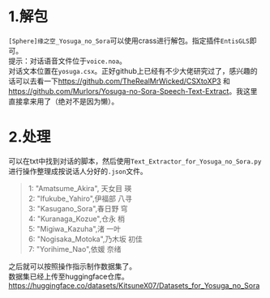 # 1.解包
``[Sphere]缘之空_Yosuga_no_Sora``可以使用crass进行解包。指定插件``EntisGLS``即可。<br>
提示：对话语音文件位于``voice.noa``。<br>
对话文本位置在``yosuga.csx``。正好github上已经有不少大佬研究过了，感兴趣的话可以去看一下<https://github.com/TheRealMrWicked/CSXtoXP3> 和 <https://github.com/Murlors/Yosuga-no-Sora-Speech-Text-Extract>。我这里直接拿来用了（绝对不是因为懒）。<br>
# 2.处理
可以在txt中找到对话的脚本，然后使用``Text_Extractor_for_Yosuga_no_Sora.py``进行操作整理成按说话人分好的``.json``文件。<br>

>1: "Amatsume_Akira", 天女目 瑛 <br> 
2: "Ifukube_Yahiro",伊福部 八寻<br>
3: "Kasugano_Sora",春日野 穹<br>
4: "Kuranaga_Kozue",仓永 梢<br>
5: "Migiwa_Kazuha",渚 一叶<br>
6: "Nogisaka_Motoka",乃木坂 初佳<br>
7: "Yorihime_Nao",依媛 奈绪<br>


之后就可以按照操作指示制作数据集了。<br>
数据集已经上传至huggingface仓库。<https://huggingface.co/datasets/KitsuneX07/Datasets_for_Yosuga_no_Sora>

